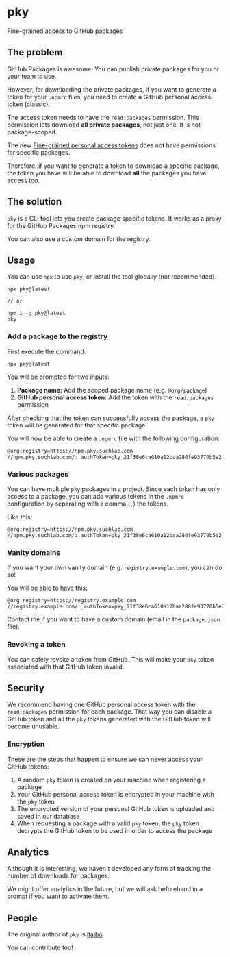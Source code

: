 # pky
Fine-grained access to GitHub packages

## The problem
GitHub Packages is awesome. You can publish private packages for you or your team to use.

However, for downloading the private packages, if you want to generate a token for your `.npmrc` files, you need to create a GitHub personal access token (classic).

The access token needs to have the `read:packages` permission. This permission lets download **all private packages**, not just one. It is not package-scoped.

The new [Fine-grained personal access tokens](https://github.blog/2022-10-18-introducing-fine-grained-personal-access-tokens-for-github/) does not have permissions for specific packages.

Therefore, if you want to generate a token to download a specific package, the token you have will be able to download **all** the packages you have access too.

## The solution
`pky` is a CLI tool lets you create package specific tokens. It works as a proxy for the GitHub Packages npm registry.

You can also use a custom domain for the registry.

## Usage
You can use `npx` to use `pky`, or install the tool globally (not recommended).

```
npx pky@latest

// or

npm i -g pky@latest
pky
```

### Add a package to the registry
First execute the command:
```
npx pky@latest
```

You will be prompted for two inputs:

1. **Package name:** Add the scoped package name (e.g. `@org/package`)
2. **GitHub personal access token:** Add the token with the `read:packages` permission

After checking that the token can successfully access the package, a `pky` token will be generated for that specific package.

You will now be able to create a `.npmrc` file with the following configuration:
```
@org:registry=https://npm.pky.suchlab.com
//npm.pky.suchlab.com/:_authToken=pky_21f38e6ca610a12baa280fe93770b5e2
```

### Various packages
You can have multiple `pky` packages in a project. Since each token has only access to a package, you can add various tokens in the `.npmrc` configuration by separating with a comma (`,`) the tokens.

Like this:
```
@org:registry=https://npm.pky.suchlab.com
//npm.pky.suchlab.com/:_authToken=pky_21f38e6ca610a12baa280fe93770b5e2,pky_9fcfd816e934f6d4eda43cf2f7734b18
```

### Vanity domains
If you want your own vanity domain (e.g. `registry.example.com`), you can do so!

You will be able to have this:
```
@org:registry=https://registry.example.com
//registry.example.com/:_authToken=pky_21f38e6ca610a12baa280fe93770b5e2
```

Contact me if you want to have a custom domain (email in the `package.json` file).

### Revoking a token
You can safely revoke a token from GitHub. This will make your `pky` token associated with that GitHub token invalid.

## Security
We recommend having one GitHub personal access token with the `read:packages` permission for each package. That way you can disable a GitHub token and all the `pky` tokens generated with the GitHub token will become unusable.

### Encryption
These are the steps that happen to ensure we can never access your GitHub tokens:
1. A random `pky` token is created on your machine when registering a package
2. Your GitHub personal access token is encrypted in your machine with the `pky` token
3. The encrypted version of your personal GitHub token is uploaded and saved in our database
4. When requesting a package with a valid `pky` token, the `pky` token decrypts the GitHub token to be used in order to access the package

## Analytics
Although it is interesting, we haven't developed any form of tracking the number of downloads for packages.

We might offer analytics in the future, but we will ask beforehand in a prompt if you want to activate them.

## People
The original author of `pky` is [itaibo](https://github.com/itaibo)

You can contribute too!
